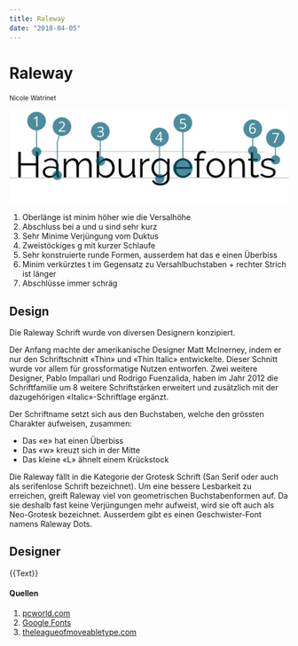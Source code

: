 ```yaml
---
title: Raleway
date: "2018-04-05"
---
```


# Raleway
<small>Nicole Watrinet</small>

<div class="col1to12">

![Raleway](./Raleway.svg)

</div>

1. Oberlänge ist minim höher wie die Versalhöhe
2. Abschluss bei a und u sind sehr kurz
3. Sehr Minime Verjüngung vom Duktus
4. Zweistöckiges g mit kurzer Schlaufe
5. Sehr konstruierte runde Formen, ausserdem hat das e einen Überbiss
6. Minim verkürztes t im Gegensatz zu Versahlbuchstaben + rechter Strich ist länger
7. Abschlüsse immer schräg


## Design
Die Raleway Schrift wurde von diversen Designern konzipiert.

Der Anfang machte der amerikanische Designer Matt McInerney, indem er nur den Schriftschnitt «Thin» und «Thin Italic» entwickelte. Dieser Schnitt wurde vor allem für grossformatige Nutzen entworfen. Zwei weitere Designer, Pablo Impallari und Rodrigo Fuenzalida, haben im Jahr 2012 die Schriftfamilie um 8 weitere Schriftstärken erweitert und zusätzlich mit der dazugehörigen «Italic»-Schriftlage ergänzt.

Der Schriftname setzt sich aus den Buchstaben, welche den grössten Charakter aufweisen, zusammen:
* Das «e» hat einen Überbiss
* Das «w» kreuzt sich in der Mitte
* Das kleine «L» ähnelt einem Krückstock

Die Raleway fällt in die Kategorie der Grotesk Schrift (San Serif oder auch als serifenlose Schrift bezeichnet). Um eine bessere Lesbarkeit zu erreichen, greift Raleway viel von geometrischen Buchstabenformen auf. Da sie deshalb fast keine Verjüngungen mehr aufweist, wird sie oft auch als Neo-Grotesk bezeichnet.
Ausserdem gibt es einen Geschwister-Font namens Raleway Dots.

## Designer
{{Text}}


#### Quellen
1. [pcworld.com](https://www.pcworld.com/article/232420/raleway.html)
2. [Google Fonts](https://fonts.google.com/specimen/Raleway)
3. [theleagueofmoveabletype.com](https://www.theleagueofmoveabletype.com/raleway)

